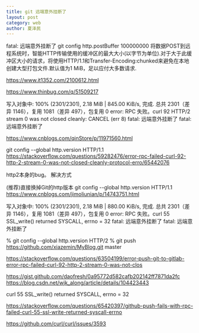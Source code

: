 ```yaml
---
title: git 远端意外挂断了
layout: post
category: web
author: 夏泽民
---
```

fatal: 远端意外挂断了
git config http.postBuffer 100000000
将数据POST到远程系统时，智能HTTP传输使用的缓冲区的最大大小(以字节为单位).对于大于此缓冲区大小的请求，将使用HTTP/1.1和Transfer-Encoding:chunked来避免在本地创建大型打包文件.默认值为1 MiB，足以应付大多数请求.
<!-- more -->
https://www.it1352.com/2100612.html

https://www.thinbug.com/q/51509217


写入对象中: 100% (2301/2301), 2.18 MiB | 845.00 KiB/s, 完成.
总共 2301（差异 1146），复用 1081（差异 497），包复用 0
error: RPC 失败。curl 92 HTTP/2 stream 0 was not closed cleanly: CANCEL (err 8)
fatal: 远端意外挂断了
fatal: 远端意外挂断了

https://www.cnblogs.com/qinStore/p/11971560.html

git config --global http.version HTTP/1.1
https://stackoverflow.com/questions/59282476/error-rpc-failed-curl-92-http-2-stream-0-was-not-closed-cleanly-protocol-erro/65442076

http2本身的bug。
解决方式

(推荐)直接换掉Git的http版本
git config --global http.version HTTP/1.1
https://www.cnblogs.com/jimoliunian/p/14743751.html

写入对象中: 100% (2301/2301), 2.18 MiB | 880.00 KiB/s, 完成.
总共 2301（差异 1146），复用 1081（差异 497），包复用 0
error: RPC 失败。curl 55 SSL_write() returned SYSCALL, errno = 32
fatal: 远端意外挂断了
fatal: 远端意外挂断了


% git config --global http.version HTTP/2
% git push https://github.com/xiazemin/MyBlog.git master

https://stackoverflow.com/questions/63504199/error-push-git-to-gitlab-error-rpc-failed-curl-92-http-2-stream-0-was-not-clos

https://gist.github.com/daofresh/0a95772d582cafb202142ff7871da2fc
https://blog.csdn.net/wjk_along/article/details/104423443	


curl 55 SSL_write() returned SYSCALL, errno = 32

https://stackoverflow.com/questions/65420397/github-push-fails-with-rpc-failed-curl-55-ssl-write-returned-syscall-errno

https://github.com/curl/curl/issues/3593
